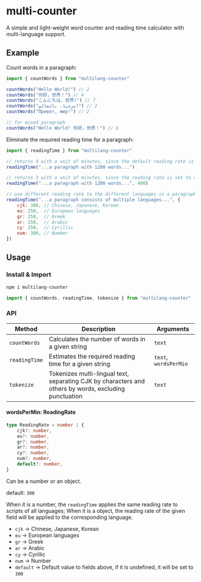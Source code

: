 # multi-counter

A simple and light-weight word counter and reading time calculator with multi-language support.

## Example

Count words in a paragraph:

```javascript
import { countWords } from "multilang-counter"

countWords("Hello World!") // 2
countWords("你好，世界！") // 4
countWords("こんにちは、世界!") // 7
countWords("مرحبا، بالعالم!") // 2
countWords("Привет, мир!") // 2

// for mixed paragraph
countWords("Hello World! 你好，世界！") // 6
```

Eliminate the required reading time for a paragraph:

```javascript
import { readingTime } from "multilang-counter"

// returns 4 with a unit of minutes, since the default reading rate is 300 words per min.
readingTime("...a paragraph with 1200 words...")

// returns 3 with a unit of minutes, since the reading rate is set to 400 words per min.
readingTime("...a paragraph with 1200 words...", 400)

// use different reading rate to the different languages in a paragraph
readingTime("...a paragraph consists of multiple languages...", {
    cjk: 300, // Chinese, Japanese, Korean
    eu: 250,  // European languages
    gr: 250,  // Greek
    ar: 250,  // Arabic
    cy: 250,  // Cyrillic
    num: 300, // Number
})
```

## Usage

### Install & Import

```bash
npm i multilang-counter
```

```javascript
import { countWords, readingTime, tokenize } from "multilang-counter"
```

### API

|    Method    | Description | Arguments |
|     ---      |     ---     |    ---    |
| `countWords` | Calculates the number of words in a given string | `text` |
| `readingTime` | Estimates the required reading time for a given string  | `text`, `wordsPerMin` |
| `tokenize` | Tokenizes multi-lingual text, separating CJK by characters and others by words, excluding punctuation | `text` |

#### wordsPerMin: ReadingRate

```typescript
type ReadingRate = number | {
    cjk?: number,
    eu?: number,
    gr?: number,
    ar?: number,
    cy?: number,
    num?: number,
    default?: number,
}
```

Can be a number or an object.

default: `300`

When it is a number, the `readingTime` applies the same reading rate to scripts of all languages; When it is a object, the reading rate of the given field will be applied to the corresponding language.

- `cjk` -> Chinese, Japanese, Korean
- `eu` -> European languages
- `gr` -> Greek
- `ar` -> Arabic
- `cy` -> Cyrillic
- `num` -> Number
- `default` -> Default value to fields above, if it is undefined, it will be set to `300`
